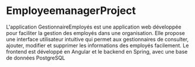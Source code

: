 # EmployeemanagerProject
L'application GestionnaireEmployés est une application web développée pour faciliter la gestion des employés dans une organisation. Elle propose une interface utilisateur intuitive qui permet aux gestionnaires de consulter, ajouter, modifier et supprimer les informations des employés facilement. Le frontend est développé en Angular et le backend en Spring, avec une base de données PostgreSQL
